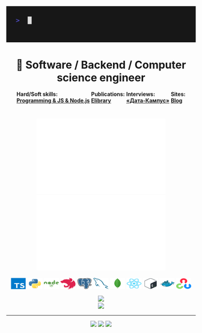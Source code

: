 <img src="demo.gif">
<div align="center">
  <h1>👷 Software / Backend / Computer science engineer</h1>
  <div style="display: inline-block; text-align: left;">
     <strong>Hard/Soft skills:</strong><br>
    <strong><a href="https://github.com/Mariama4/Mariama4/blob/main/SKILLS.md" target=”_blank” rel="noopener noreferrer">Programming & JS & Node.js</a></strong>
  </div>
  <div style="display: inline-block; text-align: left;">
    <strong>Publications:</strong><br>
    <a href="https://www.elibrary.ru/item.asp?id=50352543" target=”_blank” rel="noopener noreferrer"><strong>Elibrary</strong></a>
  </div>
  <div style="display: inline-block; text-align: left;">
    <strong>Interviews:</strong><br>
    <a href="https://edexpert.ru/data-analysis#:~:text=%D0%B8%D1%81%D1%81%D0%BB%D0%B5%D0%B4%D0%BE%D0%B2%D0%B0%D1%82%D0%B5%D0%BB%D1%8C%D1%81%D0%BA%D0%BE%D0%B3%D0%BE%20%D0%B4%D0%B0%D1%82%D0%B0%2D%D0%BF%D1%80%D0%BE%D0%B5%D0%BA%D1%82%D0%B0.-,%D0%93%D0%B5%D0%BE%D1%80%D0%B3%D0%B8%D0%B9%20%D0%A2%D0%B0%D1%81%D0%BA%D0%B0%D0%B1%D1%83%D0%BB%D0%BE%D0%B2,-%D1%83%D1%87%D0%B0%D1%81%D1%82%D0%BD%D0%B8%D0%BA%20%C2%AB%D0%94%D0%B0%D1%82%D0%B0%2D%D0%9A%D0%B0%D0%BC%D0%BF%D1%83%D1%81%D0%B0" target=”_blank” rel="noopener noreferrer"> 
      <strong>«Дата-Кампус»</strong>
    </a>
  </div>
    <div style="display: inline-block; text-align: left;">
    <strong>Sites:</strong><br>
    <a href="https://mariama4.github.io/blog/" target=”_blank” rel="noopener noreferrer"><strong>Blog</strong></a>
  </div>
</div>


#

<div align="center">
          <img height="200em" src="https://raw.githubusercontent.com/Mariama4/github-stats/master/generated/overview.svg#gh-dark-mode-only"/>
   <img height="200em" src="https://raw.githubusercontent.com/Mariama4/github-stats/master/generated/languages.svg#gh-dark-mode-only"/>
<!--         <img height="180em" src="https://github-readme-stats.vercel.app/api?username=mariama4&layout=compact&show_icons=true&theme=white&icon_color=2a84ea&bg_color=171717&text_color=2a84ea"/>
   <img height="180em" src="https://github-readme-stats.vercel.app/api/top-langs/?username=mariama4&layout=compact&langs_count=8&theme=white&icon_color=2a84ea&hide_border=true&bg_color=00000000&text_color=2a84ea&exclude_repo=SIBSIU-schedule-telegram-bot,parser-edu-schedule-SIBSIU-SPO-ISP18"/> -->
   </a>
</div>
<div style="display: inline_block" align="center"><br>
   <img align="center" height="30" width="40" src="https://raw.githubusercontent.com/devicons/devicon/master/icons/typescript/typescript-original.svg" />
   <img align="center" height="30" width="40" src="https://raw.githubusercontent.com/devicons/devicon/master/icons/python/python-original.svg" />
   <img align="center" height="30" width="40" src="https://raw.githubusercontent.com/devicons/devicon/master/icons/nodejs/nodejs-plain-wordmark.svg" />
   <img align="center" height="30" width="40" src="https://github.com/devicons/devicon/blob/master/icons/nestjs/nestjs-original.svg" />
   <img align="center" height="30" width="40" src="https://github.com/devicons/devicon/raw/master/icons/postgresql/postgresql-original.svg" />
   <img align="center" height="30" width="40" src="https://github.com/devicons/devicon/raw/master/icons/mysql/mysql-original.svg" />
   <img align="center" height="30" width="40" src="https://github.com/devicons/devicon/raw/master/icons/mongodb/mongodb-original.svg" />
   <img align="center" height="30" width="40" src="https://github.com/devicons/devicon/raw/master/icons/react/react-original.svg" />
   <img align="center" height="30" width="40" src="https://github.com/devicons/devicon/raw/master/icons/bash/bash-original.svg" />
   <img align="center" height="30" width="40" src="https://github.com/devicons/devicon/raw/master/icons/docker/docker-original.svg" />
  <img align="center" height="30" width="40" src="https://github.com/devicons/devicon/raw/master/icons/opencv/opencv-original.svg" />
</div>

<div style="display: inline_block" align="center">
   <br>
   <img src="https://www.codewars.com/users/Mariama4/badges/small">
   <br>
   <img src="https://img.shields.io/badge/dynamic/json?style=for-the-badge&labelColor=black&color=%23ffa116&label=Solved&query=solvedOverTotal&url=https%3A%2F%2Fbadge.xyli.tech/%2Fapi%2Fusers%2FMariama4&logo=leetcode&logoColor=yellow">
</div>

---

<div align="center"> 
   <a href = "mailto:taskabulov.dev@gmail.com" target="_blank"><img src="https://img.shields.io/badge/-Gmail-%23333?style=for-the-badge&logo=gmail&logoColor=white"></a>
   <a href="https://t.me/gtaskabulov_dev" target="_blank"><img src="https://img.shields.io/badge/-Telegram-%23333?style=for-the-badge&logo=telegram&logoColor=white" /></a>
   <a href="https://vk.com/mariama4n" target="_blank"><img src="https://img.shields.io/badge/-Vkontakte-%23333?style=for-the-badge&logo=Vk" /></a>
</div>

